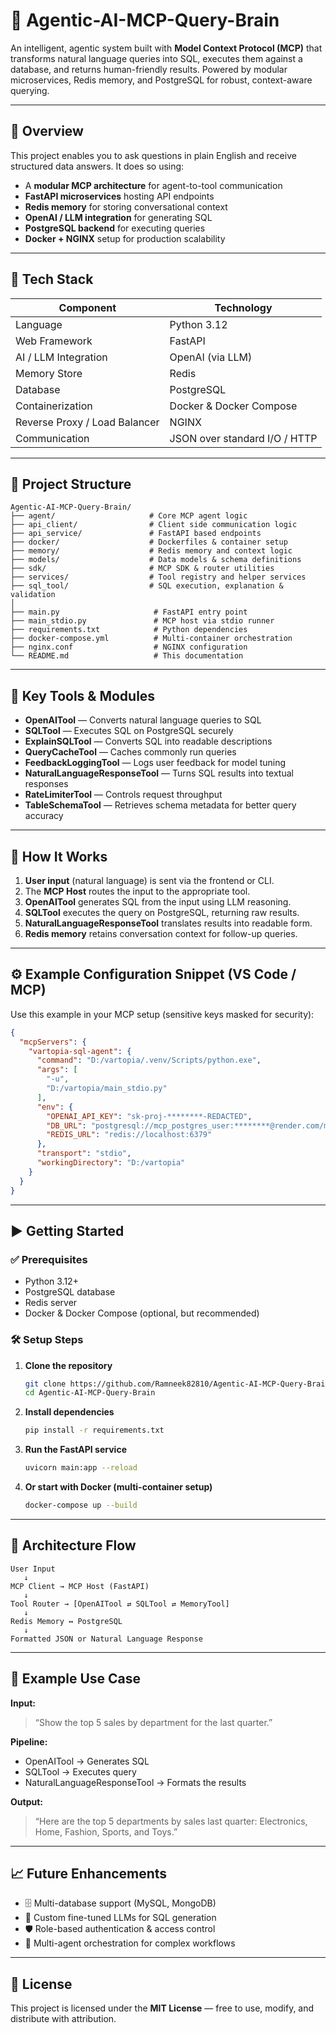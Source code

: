 # 🧠 Agentic-AI-MCP-Query-Brain

An intelligent, agentic system built with **Model Context Protocol (MCP)** that transforms natural language queries into SQL, executes them against a database, and returns human-friendly results. Powered by modular microservices, Redis memory, and PostgreSQL for robust, context-aware querying.

---

## 📌 Overview

This project enables you to ask questions in plain English and receive structured data answers. It does so using:

- A **modular MCP architecture** for agent-to-tool communication  
- **FastAPI microservices** hosting API endpoints  
- **Redis memory** for storing conversational context  
- **OpenAI / LLM integration** for generating SQL  
- **PostgreSQL backend** for executing queries  
- **Docker + NGINX** setup for production scalability  

---

## 🧠 Tech Stack

| Component             | Technology                          |
|-----------------------|--------------------------------------|
| Language              | Python 3.12                          |
| Web Framework         | FastAPI                              |
| AI / LLM Integration  | OpenAI (via LLM)                     |
| Memory Store          | Redis                                |
| Database              | PostgreSQL                           |
| Containerization      | Docker & Docker Compose              |
| Reverse Proxy / Load Balancer | NGINX                      |
| Communication         | JSON over standard I/O / HTTP        |

---

## 📁 Project Structure

```
Agentic-AI-MCP-Query-Brain/
├── agent/                     # Core MCP agent logic
├── api_client/                # Client side communication logic
├── api_service/               # FastAPI based endpoints
├── docker/                    # Dockerfiles & container setup
├── memory/                    # Redis memory and context logic
├── models/                    # Data models & schema definitions
├── sdk/                       # MCP SDK & router utilities
├── services/                  # Tool registry and helper services
├── sql_tool/                  # SQL execution, explanation & validation
│
├── main.py                     # FastAPI entry point
├── main_stdio.py               # MCP host via stdio runner
├── requirements.txt            # Python dependencies
├── docker-compose.yml          # Multi-container orchestration
├── nginx.conf                  # NGINX configuration
└── README.md                   # This documentation
```

---

## 🧩 Key Tools & Modules

- **OpenAITool** — Converts natural language queries to SQL  
- **SQLTool** — Executes SQL on PostgreSQL securely  
- **ExplainSQLTool** — Converts SQL into readable descriptions  
- **QueryCacheTool** — Caches commonly run queries  
- **FeedbackLoggingTool** — Logs user feedback for model tuning  
- **NaturalLanguageResponseTool** — Turns SQL results into textual responses  
- **RateLimiterTool** — Controls request throughput  
- **TableSchemaTool** — Retrieves schema metadata for better query accuracy  

---

## 🧠 How It Works

1. **User input** (natural language) is sent via the frontend or CLI.  
2. The **MCP Host** routes the input to the appropriate tool.  
3. **OpenAITool** generates SQL from the input using LLM reasoning.  
4. **SQLTool** executes the query on PostgreSQL, returning raw results.  
5. **NaturalLanguageResponseTool** translates results into readable form.  
6. **Redis memory** retains conversation context for follow-up queries.

---

## ⚙️ Example Configuration Snippet (VS Code / MCP)

Use this example in your MCP setup (sensitive keys masked for security):

```json
{
  "mcpServers": {
    "vartopia-sql-agent": {
      "command": "D:/vartopia/.venv/Scripts/python.exe",
      "args": [
        "-u",
        "D:/vartopia/main_stdio.py"
      ],
      "env": {
        "OPENAI_API_KEY": "sk-proj-********-REDACTED",
        "DB_URL": "postgresql://mcp_postgres_user:********@render.com/mcp_postgres",
        "REDIS_URL": "redis://localhost:6379"
      },
      "transport": "stdio",
      "workingDirectory": "D:/vartopia"
    }
  }
}
```

---

## ▶️ Getting Started

### ✅ Prerequisites

- Python 3.12+  
- PostgreSQL database  
- Redis server  
- Docker & Docker Compose (optional, but recommended)

### 🛠 Setup Steps

1. **Clone the repository**
   ```bash
   git clone https://github.com/Ramneek82810/Agentic-AI-MCP-Query-Brain.git
   cd Agentic-AI-MCP-Query-Brain
   ```

2. **Install dependencies**
   ```bash
   pip install -r requirements.txt
   ```

3. **Run the FastAPI service**
   ```bash
   uvicorn main:app --reload
   ```

4. **Or start with Docker (multi-container setup)**
   ```bash
   docker-compose up --build
   ```

---

## 🧠 Architecture Flow

```
User Input
   ↓
MCP Client → MCP Host (FastAPI)
   ↓
Tool Router → [OpenAITool ⇄ SQLTool ⇄ MemoryTool]
   ↓
Redis Memory ↔ PostgreSQL
   ↓
Formatted JSON or Natural Language Response
```

---

## 🧩 Example Use Case

**Input:**  
> “Show the top 5 sales by department for the last quarter.”

**Pipeline:**  
- OpenAITool → Generates SQL  
- SQLTool → Executes query  
- NaturalLanguageResponseTool → Formats the results  

**Output:**  
> “Here are the top 5 departments by sales last quarter: Electronics, Home, Fashion, Sports, and Toys.”

---

## 📈 Future Enhancements

- 🗄 Multi-database support (MySQL, MongoDB)  
- 🧠 Custom fine-tuned LLMs for SQL generation  
- 🛡 Role-based authentication & access control  
- 🤖 Multi-agent orchestration for complex workflows  

---

## 📄 License

This project is licensed under the **MIT License** — free to use, modify, and distribute with attribution.


